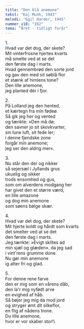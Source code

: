 ```yaml
---
title: "Den blå anemone"
tekst: "Kaj Munk, 1943"
melodi: "Egil Harder, 1945"
nummer_v18: "262"
tema: "Året - tidligt forår"
---
```

1\.\
Hvad var det dog, der skete?\
Mit vinterfrosne hjertes kvarts\
må smelte ved at se det\
den første dag i marts.\
Hvad gennembrød den sorte jord\
og gav den med sit søblå flor\
et stænk af himlens tone?\
Den lille anemone,\
jeg planted dér i fjor.

2\.\
På Lolland jeg den hented,\
et kærtegn fra min fødeø.\
Så gik jeg her og vented\
og tænkte: »Den må dø;\
den savner jo sit skovkvarter,\
sin lune luft, sit fede ler;\
i denne fjendske zone\
forgår min anemone;\
jeg ser den aldrig mer«.

3\.\
Nu står den der og nikker\
så sejersæl i Jyllands grus\
ukuelig og sikker\
trods ensomhed og gus,\
som om alverdens modgang her\
har givet den et større værd,\
en lille amazone\
og dog min anemone\
som søens bølge skær.

4\.\
Hvad var det dog, der skete?\
Mit hjerte koldt og hårdt som kvarts\
det smelter ved at se det\
den første dag i marts.\
Jeg tænkte: »Evigt skiltes ad\
min sjæl og glæden«. da jeg sad\
i vint'rens grumme done.\
Nu gør min anemone\
ig atter fri og glad.

5\.\
For denne rene farve\
den er mig som en vårens dåb,\
den la'r mig nyfødt arve\
en evighed af håb.\
Så bøjer jeg mig da mod jord\
og stryger ømt dit silkeflor,\
en flig af nådens trone.\
Du lille anemone,\
hvor er vor skaber stor!\
